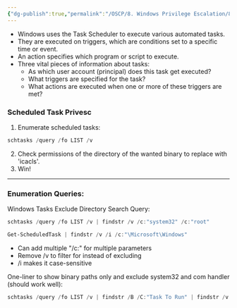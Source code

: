 ```yaml
---
{"dg-publish":true,"permalink":"/OSCP/8. Windows Privilege Escalation/8. Scheduled Tasks/"}
---
```


- Windows uses the Task Scheduler to execute various automated tasks.
- They are executed on triggers, which are conditions set to a specific time or event.
- An action specifies which program or script to execute.
- Three vital pieces of information about tasks:
	- As which user account (principal) does this task get executed?
	- What triggers are specified for the task?
	- What actions are executed when one or more of these triggers are met?

### Scheduled Task Privesc
1. Enumerate scheduled tasks:
```powershell
schtasks /query /fo LIST /v
```
2. Check permissions of the directory of the wanted binary to replace with 'icacls'.
3. Win!

-------
### Enumeration Queries:

Windows Tasks Exclude Directory Search Query:
``` powershell
schtasks /query /fo LIST /v | findstr /v /c:"system32" /c:"root"

Get-ScheduledTask | findstr /v /i /c:"\Microsoft\Windows"
```
- Can add multiple "/c:" for multiple parameters
- Remove /v to filter for instead of excluding
- /i makes it case-sensitive

One-liner to show binary paths only and exclude system32 and com handler (should work well):
``` powershell
schtasks /query /fo LIST /v | findstr /B /C:"Task To Run" | findstr /v /c:"root" /c:"System32" /c:"system32" /c:"COM"
```

